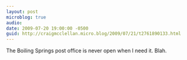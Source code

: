 ```yaml
---
layout: post
microblog: true
audio: 
date: 2009-07-20 19:00:00 -0500
guid: http://craigmcclellan.micro.blog/2009/07/21/t2761890133.html
---
```

The Boiling Springs post office is never open when I need it. Blah.

